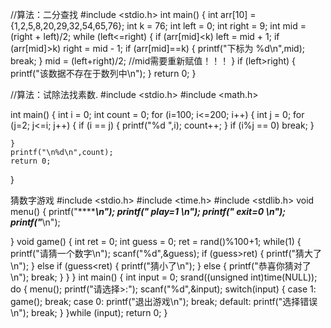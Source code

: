 //算法：二分查找
#include <stdio.h>
int main()
{
    int arr[10] = {1,2,5,8,20,29,32,54,65,76};
    int k = 76;
    int left = 0;
    int right = 9;
    int mid = (right + left)/2;
    while (left<=right)
    {
        if (arr[mid]<k)
            left = mid + 1;
        if (arr[mid]>k)
            right = mid - 1;
        if (arr[mid]==k)
        {
            printf("下标为 %d\n",mid);
            break;
        }
        mid = (left+right)/2;    //mid需要重新赋值！！！
    }
    if (left>right)
    {
        printf("该数据不存在于数列中\n");
    }
    return 0;
}


//算法：试除法找素数.
#include <stdio.h>
#include <math.h>

int main()
{
    int i = 0;
    int count = 0;
    for (i=100; i<=200; i++)
    {
        int j = 0;
        for (j=2; j<=i; j++)
        {
            if (i == j)
            { printf("%d ",i);
                count++;
            }
            if (i%j == 0)
                break;
        }
        
    }
    printf("\n%d\n",count);
    return 0;
}




猜数字游戏
#include <stdio.h>
#include <time.h>
#include <stdlib.h>
void menu()
{
    printf("******************\n");
    printf("***  play=1  *****\n");
    printf("***  exit=0  *****\n");
    printf("******************\n");

}
void game()
{
    int ret = 0;
    int guess = 0;
    ret = rand()%100+1;
    while(1)
    {
        printf("请猜一个数字\n");
        scanf("%d",&guess);
        if (guess>ret)
        {
            printf("猜大了\n");
        }
        else if (guess<ret)
        {
            printf("猜小了\n");
        }
        else
        {
            printf("恭喜你猜对了\n");
            break;
        }
    }
}
int main()
{
    int input = 0;
    srand((unsigned int)time(NULL));
    do
    {
        menu();
        printf("请选择>:");
        scanf("%d",&input);
        switch(input)
        {
            case 1:
                game();
                break;
            case 0:
                printf("退出游戏\n");
                break;
            default:
                printf("选择错误\n");
                break;
        }
    }while (input);
return 0;
}

